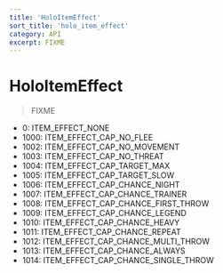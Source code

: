 ```yaml
---
title: 'HoloItemEffect'
sort_title: 'holo_item_effect'
category: API
excerpt: FIXME
---
```


# HoloItemEffect

> FIXME

- 0: ITEM_EFFECT_NONE
- 1000: ITEM_EFFECT_CAP_NO_FLEE
- 1002: ITEM_EFFECT_CAP_NO_MOVEMENT
- 1003: ITEM_EFFECT_CAP_NO_THREAT
- 1004: ITEM_EFFECT_CAP_TARGET_MAX
- 1005: ITEM_EFFECT_CAP_TARGET_SLOW
- 1006: ITEM_EFFECT_CAP_CHANCE_NIGHT
- 1007: ITEM_EFFECT_CAP_CHANCE_TRAINER
- 1008: ITEM_EFFECT_CAP_CHANCE_FIRST_THROW
- 1009: ITEM_EFFECT_CAP_CHANCE_LEGEND
- 1010: ITEM_EFFECT_CAP_CHANCE_HEAVY
- 1011: ITEM_EFFECT_CAP_CHANCE_REPEAT
- 1012: ITEM_EFFECT_CAP_CHANCE_MULTI_THROW
- 1013: ITEM_EFFECT_CAP_CHANCE_ALWAYS
- 1014: ITEM_EFFECT_CAP_CHANCE_SINGLE_THROW
